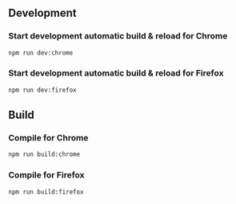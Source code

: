 ## Development

### Start development automatic build & reload for Chrome
```bash
npm run dev:chrome
```

### Start development automatic build & reload for Firefox
```bash
npm run dev:firefox
```

## Build

### Compile for Chrome
```bash
npm run build:chrome
```

### Compile for Firefox
```bash
npm run build:firefox
```